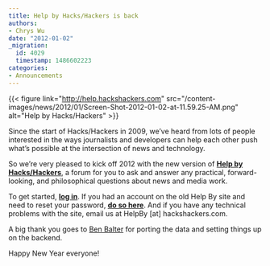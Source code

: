 ```yaml
---
title: Help by Hacks/Hackers is back
authors:
- Chrys Wu
date: "2012-01-02"
_migration:
  id: 4029
  timestamp: 1486602223
categories:
- Announcements
---
```


{{< figure link="http://help.hackshackers.com" src="/content-images/news/2012/01/Screen-Shot-2012-01-02-at-11.59.25-AM.png" alt="Help by Hacks/Hackers" >}}

Since the start of Hacks/Hackers in 2009, we&#8217;ve heard from lots of people interested in the ways journalists and developers can help each other push what&#8217;s possible at the intersection of news and technology.

So we&#8217;re very pleased to kick off 2012 with the new version of [**Help by Hacks/Hackers**][1], a forum for you to ask and answer any practical, forward-looking, and philosophical questions about news and media work.

To get started, [**log in**][2]. If you had an account on the old Help By site and need to reset your password, [**do so here**][3]. And if you have any technical problems with the site, email us at HelpBy [at] hackshackers.com.

A big thank you goes to [Ben Balter][4] for porting the data and setting things up on the backend.

Happy New Year everyone!

 [1]: http://help.hackshackers.com
 [2]: http://j.mp/rsYs6C
 [3]: http://help.hackshackers.com/wp-login.php?action=lostpassword
 [4]: http://ben.balter.com/